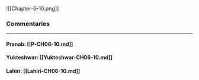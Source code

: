 ![[Chapter-6-10.png]]

### Commentaries

---

#### Pranab: [[P-CH06-10.md]]

#### Yukteshwar: [[Yukteshwar-CH06-10.md]]

#### Lahiri: [[Lahiri-CH06-10.md]]
